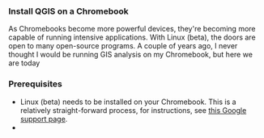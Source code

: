 ### Install QGIS on a Chromebook
As Chromebooks become more powerful devices, they're becoming more capable of running intensive applications. With Linux (beta), the doors are open to many open-source programs. A couple of years ago, I never thought I would be running GIS analysis on my Chromebook, but here we are today
### Prerequisites
- Linux (beta) needs to be installed on your Chromebook. This is a relatively straight-forward process, for instructions, see [this Google support page](https://support.google.com/chromebook/answer/9145439?hl=en).
- 
<!--stackedit_data:
eyJoaXN0b3J5IjpbMTUwMDEwMjkyMiwtMTEzNzQyMzEwNV19
-->